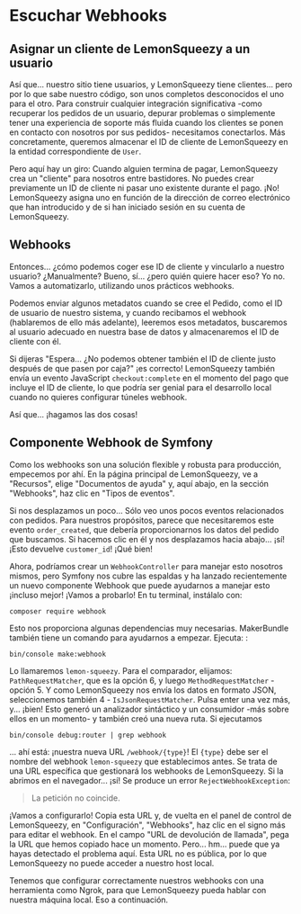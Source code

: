 # Escuchar Webhooks

## Asignar un cliente de LemonSqueezy a un usuario

Así que... nuestro sitio tiene usuarios, y LemonSqueezy tiene clientes... pero por lo que sabe nuestro código, son unos completos desconocidos el uno para el otro. Para construir cualquier integración significativa -como recuperar los pedidos de un usuario, depurar problemas o simplemente tener una experiencia de soporte más fluida cuando los clientes se ponen en contacto con nosotros por sus pedidos- necesitamos conectarlos. Más concretamente, queremos almacenar el ID de cliente de LemonSqueezy en la entidad correspondiente de `User`.

Pero aquí hay un giro: Cuando alguien termina de pagar, LemonSqueezy crea un "cliente" para nosotros entre bastidores. No puedes crear previamente un ID de cliente ni pasar uno existente durante el pago. ¡No! LemonSqueezy asigna uno en función de la dirección de correo electrónico que han introducido y de si han iniciado sesión en su cuenta de LemonSqueezy.

## Webhooks

Entonces... ¿cómo podemos coger ese ID de cliente y vincularlo a nuestro usuario? ¿Manualmente? Bueno, sí... ¿pero quién quiere hacer eso? Yo no. Vamos a automatizarlo, utilizando unos prácticos webhooks.

Podemos enviar algunos metadatos cuando se cree el Pedido, como el ID de usuario de nuestro sistema, y cuando recibamos el webhook (hablaremos de ello más adelante), leeremos esos metadatos, buscaremos al usuario adecuado en nuestra base de datos y almacenaremos el ID de cliente con él.

Si dijeras "Espera... ¿No podemos obtener también el ID de cliente justo después de que pasen por caja?" ¡es correcto! LemonSqueezy también envía un evento JavaScript `checkout:complete` en el momento del pago que incluye el ID de cliente, lo que podría ser genial para el desarrollo local cuando no quieres configurar túneles webhook.

Así que... ¡hagamos las dos cosas!

## Componente Webhook de Symfony

Como los webhooks son una solución flexible y robusta para producción, empecemos por ahí. En la página principal de LemonSqueezy, ve a "Recursos", elige "Documentos de ayuda" y, aquí abajo, en la sección "Webhooks", haz clic en "Tipos de eventos".

Si nos desplazamos un poco... Sólo veo unos pocos eventos relacionados con pedidos. Para nuestros propósitos, parece que necesitaremos este evento `order_created`, que debería proporcionarnos los datos del pedido que buscamos. Si hacemos clic en él y nos desplazamos hacia abajo... ¡sí! ¡Esto devuelve `customer_id`! ¡Qué bien! 

Ahora, podríamos crear un `WebhookController` para manejar esto nosotros mismos, pero Symfony nos cubre las espaldas y ha lanzado recientemente un nuevo componente Webhook que puede ayudarnos a manejar esto ¡incluso mejor! ¡Vamos a probarlo! En tu terminal, instálalo con:

```terminal
composer require webhook
```

Esto nos proporciona algunas dependencias muy necesarias. MakerBundle también tiene un comando para ayudarnos a empezar. Ejecuta: :

```terminal
bin/console make:webhook
```

Lo llamaremos `lemon-squeezy`. Para el comparador, elijamos: `PathRequestMatcher`, que es la opción 6, y luego `MethodRequestMatcher` - opción 5. Y como LemonSqueezy nos envía los datos en formato JSON, seleccionemos también 4 - `IsJsonRequestMatcher`. Pulsa enter una vez más, y... ¡bien! Esto generó un analizador sintáctico y un consumidor -más sobre ellos en un momento- y también creó una nueva ruta. Si ejecutamos

```terminal
bin/console debug:router | grep webhook
```

... ahí está: ¡nuestra nueva URL `/webhook/{type}`! El `{type}` debe ser el nombre del webhook `lemon-squeezy` que establecimos antes. Se trata de una URL específica que gestionará los webhooks de LemonSqueezy. Si la abrimos en el navegador... ¡sí! Se produce un error `RejectWebhookException`:

> La petición no coincide.

¡Vamos a configurarlo! Copia esta URL y, de vuelta en el panel de control de LemonSqueezy, en "Configuración", "Webhooks", haz clic en el signo más para editar el webhook. En el campo "URL de devolución de llamada", pega la URL que hemos copiado hace un momento. Pero... hm... puede que ya hayas detectado el problema aquí. Esta URL no es pública, por lo que LemonSqueezy no puede acceder a nuestro host local.

Tenemos que configurar correctamente nuestros webhooks con una herramienta como Ngrok, para que LemonSqueezy pueda hablar con nuestra máquina local. Eso a continuación.
